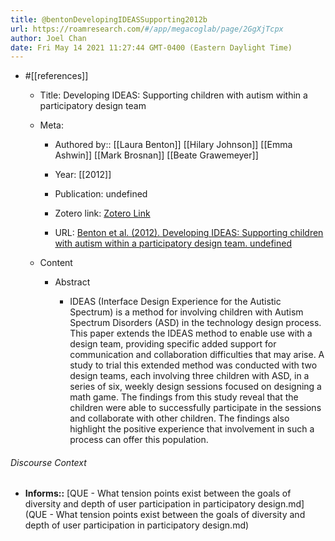 ```yaml
---
title: @bentonDevelopingIDEASSupporting2012b
url: https://roamresearch.com/#/app/megacoglab/page/2GgXjTcpx
author: Joel Chan
date: Fri May 14 2021 11:27:44 GMT-0400 (Eastern Daylight Time)
---
```


- #[[references]]

    - Title: Developing IDEAS: Supporting children with autism within a participatory design team

    - Meta:

        - Authored by:: [[Laura Benton]] [[Hilary Johnson]] [[Emma Ashwin]] [[Mark Brosnan]] [[Beate Grawemeyer]]

        - Year: [[2012]]

        - Publication: undefined

        - Zotero link: [Zotero Link](zotero://select/items/7_A53ZKM73)

        - URL: [Benton et al. (2012). Developing IDEAS: Supporting children with autism within a participatory design team. undefined](https://doi.org/10.1145/2207676.2208650)

    - Content

        - Abstract

            - IDEAS (Interface Design Experience for the Autistic Spectrum) is a method for involving children with Autism Spectrum Disorders (ASD) in the technology design process. This paper extends the IDEAS method to enable use with a design team, providing specific added support for communication and collaboration difficulties that may arise. A study to trial this extended method was conducted with two design teams, each involving three children with ASD, in a series of six, weekly design sessions focused on designing a math game. The findings from this study reveal that the children were able to successfully participate in the sessions and collaborate with other children. The findings also highlight the positive experience that involvement in such a process can offer this population.

###### Discourse Context

- **Informs::** [QUE - What tension points exist between the goals of diversity and depth of user participation in participatory design.md](QUE - What tension points exist between the goals of diversity and depth of user participation in participatory design.md)
